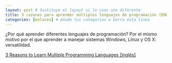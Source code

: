 ```yaml
---
layout: post # Sustituye el layout si lo usas uno diferente
title: 3 razones para aprender múltiples lenguajes de programación [ENLACE] # Nombre generado automáticamente
categories: [enlaces] # Añade tus categorías o borra esta línea
---
```


¿Por qué aprender diferentes lenguajes de programación? Por el mismo motivo por el que aprender a manejar sistemas Windows, Linux y OS X: versatilidad.

[3 Reasons to Learn Multiple Programming Languages [Inglés]](https://trove.com/a/3-Reasons-to-Learn-Multiple-Programming-Languages.uMstw?nocrawl=1)

